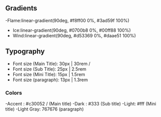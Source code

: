 ## Gradients

-Flame:linear-gradient(90deg, #f8ff00 0%, #3ad59f 100%)

- Ice:linear-gradient(90deg, #0700b8 0%, #00ff88 100%)
- Wind:linear-gradient(90deg, #d53369 0%, #daae51 100%)

## Typography

- Font size (Main Title): 30px | 30rem /
- Font size (Sub Title): 25px | 2.5rem
- Font size (Mini Title): 15px | 1.5rem
- Font size (paragraph): 13px | 1.3rem

### Colors

-Accent : #c30052 / (Main title)
-Dark : #333 (Sub title)
-Light: #fff (Mini title)
-Light Gray: 767676 (paragraph)
